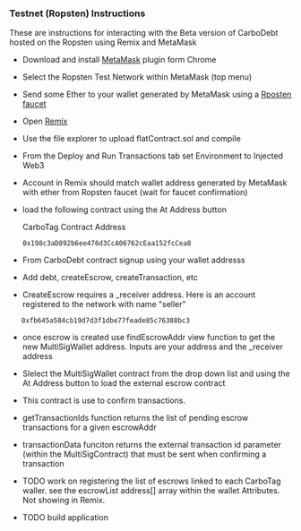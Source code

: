 ### Testnet (Ropsten) Instructions

These are instructions for interacting with the Beta version of CarboDebt hosted on the Ropsten using Remix and MetaMask

* Download and install [MetaMask]( https://chrome.google.com/webstore/detail/metamask/nkbihfbeogaeaoehlefnkodbefgpgknn?hl=en) plugin form Chrome

* Select the Ropsten Test Network within MetaMask (top menu)

* Send some Ether to your wallet generated by MetaMask using a [Rposten faucet](https://faucet.ropsten.be/)

* Open [Remix](https://remix.ethereum.org/) 

* Use the file explorer to upload flatContract.sol and compile

* From the Deploy and Run Transactions tab set Environment to Injected Web3

* Account in Remix should match wallet address generated by MetaMask with ether from Ropsten faucet (wait for faucet confirmation)

* load the following contract using the At Address button

    CarboTag Contract Address
    ```
    0x198c3aD892b6ee476d3CcA06762cEaa152fcCea8
    ```

* From CarboDebt contract signup using your wallet addresss

* Add debt, createEscrow, createTransaction, etc

* CreateEscrow requires a \_receiver address. Here is an account registered to the network with name "seller"

 ```
    0xfb645a584cb19d7d3f1dbe77feade85c76388bc3 
 ```

* once escrow is created use findEscrowAddr view function to get the new MultiSigWallet address. Inputs are your address and the \_receiver address


* Slelect the MultiSigWallet contract from the drop down list and using the At Address button to load the external escrow contract

* This contract is use to confirm transactions.

* getTransactionIds function returns the list of pending escrow transactions for a given escrowAddr

* transactionData funciton returns the external transaction id parameter (within the MultiSigContract) that must be sent when confirming a transaction

* TODO work on registering the list of escrows linked to each CarboTag waller. see the escrowList address[] array within the wallet Attributes. Not showing in Remix.

* TODO build application